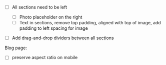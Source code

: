 - [ ] All sections need to be left
	- [ ] Photo placeholder on the right
	- [ ] Text in sections, remove top padding, aligned with top of image, add padding to left spacing for image
- [ ] Add drag-and-drop dividers between all sections


Blog page:
- [ ] preserve aspect ratio on mobile